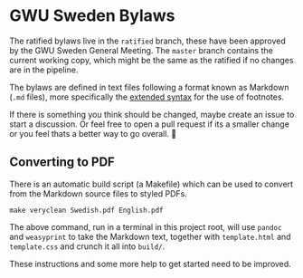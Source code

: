  # GWU Sweden Bylaws

The ratified bylaws live in the `ratified` branch, these have been approved by the GWU Sweden General Meeting. The `master` branch contains the current working copy, which might be the same as the ratified if no changes are in the pipeline.

The bylaws are defined in text files following a format known as Markdown (`.md` files), more specifically the [extended syntax](https://www.markdownguide.org/extended-syntax/#overview) for the use of footnotes.

If there is something you think should be changed, maybe create an issue to start a discussion. Or feel free to open a pull request if its a smaller change or you feel thats a better way to go overall. :fox_face:

## Converting to PDF

There is an automatic build script (a Makefile) which can be used to convert from the Markdown source files to styled PDFs.

```
make veryclean Swedish.pdf English.pdf
```

The above command, run in a terminal in this project root, will use `pandoc` and `weasyprint` to take the Markdown text, together with `template.html` and `template.css` and crunch it all into `build/`.

These instructions and some more help to get started need to be improved.
